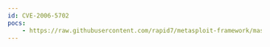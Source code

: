 ```yaml
---
id: CVE-2006-5702
pocs:
    - https://raw.githubusercontent.com/rapid7/metasploit-framework/master/modules/auxiliary/admin/tikiwiki/tikidblib.rb
---
```

